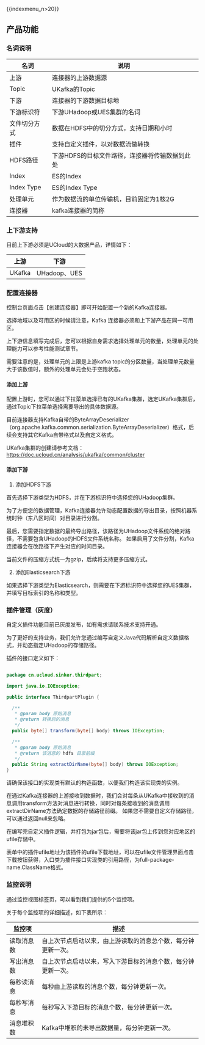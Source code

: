 {{indexmenu_n>20}}

## 产品功能

### 名词说明

| 名词     |  说明      |
| ---------- | ---------- |
| 上游      | 连接器的上游数据源 |
| Topic      | UKafka的Topic  |
| 下游      | 连接器的下游数据目标地 |
| 下游标识符  | 下游UHadoop或UES集群的名词 |
| 文件切分方式      | 数据在HDFS中的切分方式，支持日期和小时 |
| 插件      | 支持自定义插件，以对数据流做转换 |
| HDFS路径   | 下游HDFS的目标文件路径，连接器将传输数据到此处 |
| Index      | ES的Index |
| Index Type      | ES的Index Type |
| 处理单元      | 作为数据流的单位传输机，目前固定为1核2G |
| 连接器      | kafka连接器的简称 |

### 上下游支持

目前上下游必须是UCloud的大数据产品，详情如下：

| 上游     |  下游      |
| ---------- | ---------- |
| UKafka      | UHadoop、UES |

### 配置连接器

控制台页面点击【创建连接器】即可开始配置一个新的Kafka连接器。

选择地域以及可用区的时候请注意，Kafka 连接器必须和上下游产品在同一可用区。

上下游信息填写完成后，您可以根据自身需求选择处理单元的数量，处理单元的处理能力可以参考性能测试章节。

需要注意的是，处理单元的上限是上游kafka topic的分区数量，当处理单元数量大于该数值时，额外的处理单元会处于空跑状态。

#### 添加上游

配置上游时，您可以通过下拉菜单选择已有的UKafka集群，选定UKafka集群后，通过Topic下拉菜单选择需要导出的具体数据源。

目前连接器支持Kafka自带的ByteArrayDeserializer（org.apache.kafka.common.serialization.ByteArrayDeserializer）格式，后续会支持其它Kafka自带格式以及自定义格式。

UKafka集群的创建请参考文档：https://doc.ucloud.cn/analysis/ukafka/common/cluster

#### 添加下游

 1. 添加HDFS下游

首先选择下游类型为HDFS，并在下游标识符中选择您的UHadoop集群。

为了方便您的数据管理，Kafka连接器允许动态配置数据的导出目录，按照机器系统时钟（东八区时间）对目录进行分割。

最后，您需要指定数据的最终导出路径，该路径为UHadoop文件系统的绝对路径，不需要包含UHadoop的HDFS文件系统名称。
如果启用了文件分割，Kafka连接器会在改路径下产生对应的时间目录。

当前文件的压缩方式统一为gzip，后续将支持更多压缩方式。

 2. 添加Elasticsearch下游

如果选择下游类型为Elasticsearch，则需要在下游标识符中选择您的UES集群，并填写目标索引的名称和类型。

### 插件管理（灰度） 

自定义插件功能目前已灰度发布，如有需求请联系技术支持开通。

为了更好的支持业务，我们允许您通过编写自定义Java代码解析自定义数据格式，并动态指定UHadoop的存储路径。

插件的接口定义如下：

``` java

package cn.ucloud.sinker.thirdpart;

import java.io.IOException;

public interface ThirdpartPlugin {

  /**
   * @param body 原始消息
   * @return 转换后的消息
   */
  public byte[] transform(byte[] body) throws IOException;

  /**
   * @param body 原始消息
   * @return 该消息的 hdfs 目录前缀
   */
  public String extractDirName(byte[] body) throws IOException;
}

```

请确保该接口的实现类有默认的构造函数，以便我们构造该实现类的实例。

在通过Kafka连接器的上游接收到数据时，我们会对每条从UKafka中接收到的消息调用transform方法对消息进行转换，同时对每条接收到的消息调用extractDirName方法确定数据的存储路径前缀。
如果您不需要自定义存储路径，可以通过返回null来忽略。

在编写完自定义插件逻辑，并打包为jar包后，需要将该jar包上传到您对应地区的ufile存储中。

表单中的插件ufile地址为该插件的ufile下载地址，可以在ufile文件管理界面点击下载按钮获得，入口类为插件接口实现类的引用路径，为full-package-name.ClassName格式。

### 监控说明

通过监控视图标签页，可以看到我们提供的5个监控项。

关于每个监控项的详细描述，如下表所示：

| 监控项 | 描述 |
| ----- | ----- |
| 读取消息数 | 自上次节点启动以来，由上游读取的消息总个数，每分钟更新一次。 |
| 写出消息数 | 自上次节点启动以来，写入下游目标的消息个数，每分钟更新一次。 |
| 每秒读消息 | 每秒由上游读取的消息个数，每分钟更新一次。 |
| 每秒写消息 | 每秒写入下游目标的消息个数，每分钟更新一次。 |
| 消息堆积数 | Kafka中堆积的未导出数据量，每分钟更新一次。 |
